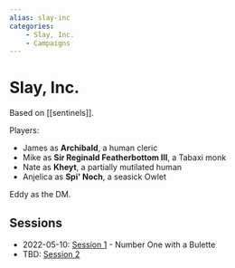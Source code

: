 ```yaml
---
alias: slay-inc
categories:
    - Slay, Inc.
    - Campaigns
---
```

# Slay, Inc.

Based on [[sentinels]].

Players:

- James as **Archibald**, a human cleric
- Mike as **Sir Reginald Featherbottom III**, a Tabaxi monk
- Nate as **Kheyt**, a partially mutilated human
- Anjelica as **Spi' Noch**, a seasick Owlet

Eddy as the DM.

## Sessions

- 2022-05-10: [Session 1](sessions/session-1.md) - Number One with a Bulette
- TBD: [Session 2](sessions/session-2.md)
